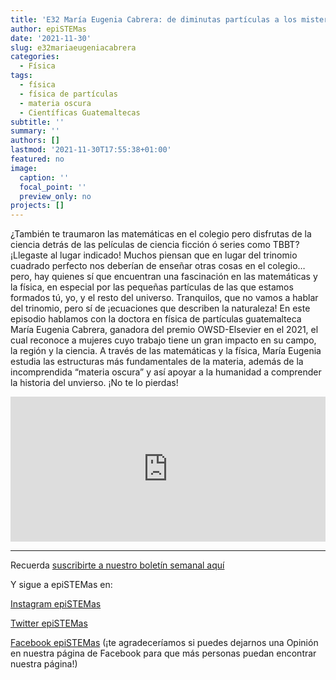 ```yaml
---
title: 'E32 María Eugenia Cabrera: de diminutas partículas a los misterios del universo'
author: epiSTEMas
date: '2021-11-30'
slug: e32mariaeugeniacabrera
categories:
  - Física
tags:
  - física
  - física de partículas
  - materia oscura
  - Científicas Guatemaltecas
subtitle: ''
summary: ''
authors: []
lastmod: '2021-11-30T17:55:38+01:00'
featured: no
image:
  caption: ''
  focal_point: ''
  preview_only: no
projects: []
---
```


¿También te traumaron las matemáticas en el colegio pero disfrutas de la ciencia detrás de las películas de ciencia ficción ó series como TBBT? ¡Llegaste al lugar indicado! Muchos piensan que en lugar del trinomio cuadrado perfecto nos deberían de enseñar otras cosas en el colegio…pero, hay quienes sí que encuentran una fascinación en las matemáticas y la física, en especial por las pequeñas partículas de las que estamos formados tú, yo, y el resto del universo. Tranquilos, que no vamos a hablar del trinomio, pero sí de ¡ecuaciones que describen la naturaleza! En este episodio hablamos con la doctora en física de partículas guatemalteca María Eugenia Cabrera, ganadora del premio OWSD-Elsevier en el 2021, el cual reconoce a mujeres cuyo trabajo tiene un gran impacto en su campo, la región y la ciencia. A través de las matemáticas y la física, María Eugenia estudia las estructuras más fundamentales de la materia, además de la incomprendida “materia oscura” y así apoyar a la humanidad a comprender la historia del unvierso. ¡No te lo pierdas!

<iframe src="https://open.spotify.com/embed/episode/6xaMs5QdB0JRxnby4dL4CC?utm_source=generator" width="100%" height="232" frameBorder="0" allowfullscreen="" allow="autoplay; clipboard-write; encrypted-media; fullscreen; picture-in-picture"></iframe>

- - - - -


Recuerda [suscribirte a nuestro boletín semanal aquí](http://eepurl.com/hyEnr1)

Y sigue a epiSTEMas en:

[Instagram epiSTEMas](https://www.instagram.com/epistemas/)  

[Twitter epiSTEMas](https://twitter.com/epiSTEMas_Pod)

[Facebook epiSTEMas](https://www.facebook.com/epiSTEMasPod) (¡te agradeceríamos si puedes dejarnos una Opinión en nuestra página de Facebook para que más personas puedan encontrar nuestra página!)

